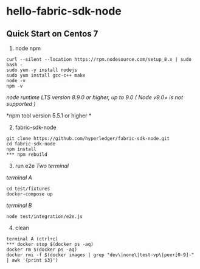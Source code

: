 # hello-fabric-sdk-node


## Quick Start on Centos 7

1. node npm
```
curl --silent --location https://rpm.nodesource.com/setup_8.x | sudo bash -
sudo yum -y install nodejs
sudo yum install gcc-c++ make
node -v
npm -v
```
*node runtime LTS version 8.9.0 or higher, up to 9.0 ( Node v9.0+ is not supported )*

*npm tool version 5.5.1 or higher *

2. fabric-sdk-node
```
git clone https://github.com/hyperledger/fabric-sdk-node.git
cd fabric-sdk-node
npm install 
*** npm rebuild
```

3. run e2e
*Two terminal*

*terminal A*
``` 
cd test/fixtures
docker-compose up
```
*terminal B*
``` 
node test/integration/e2e.js
```

4. clean
```
terminal A (ctrl+c)
*** docker stop $(docker ps -aq)
docker rm $(docker ps -aq)
docker rmi -f $(docker images | grep "dev\|none\|test-vp\|peer[0-9]-" | awk '{print $3}')
```
